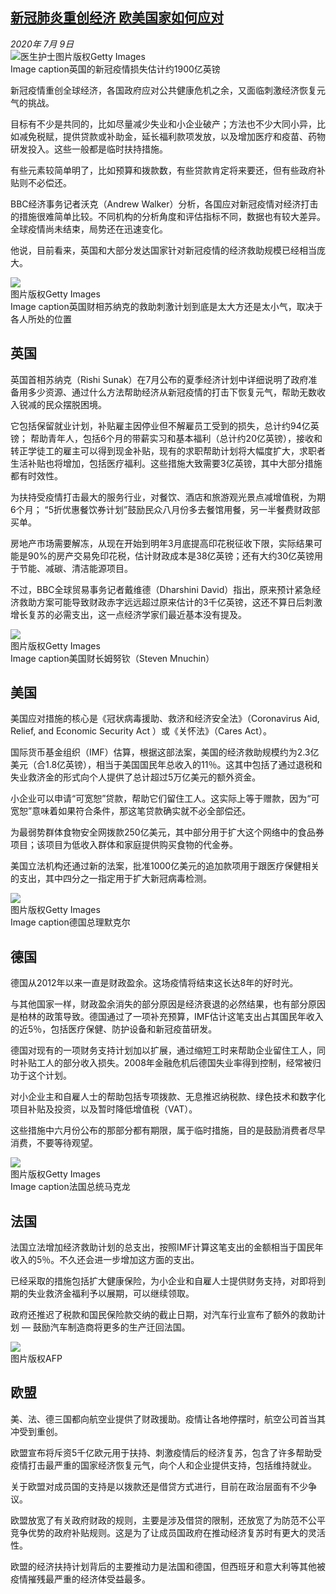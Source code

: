 <!--1594331208000-->
[新冠肺炎重创经济 欧美国家如何应对](http://www.bbc.com/zhongwen/simp/business-53348215)
------

<div><i>2020年 7月 9日</i></div><div><div class="story-body__inner" property="articleBody"><div class="media-landscape has-caption full-width lead"><span class="image-and-copyright-container"><img class="js-image-replace" alt="医生护士" src="https://images.weserv.nl/?url=ichef.bbci.co.uk/news/640/cpsprodpb/3804/production/_113304341_4c8b0175-1e46-4481-adfc-7f09332713a5.jpg"><span class="off-screen">图片版权</span><span class="story-image-copyright">Getty Images</span></span><figcaption class="media-caption"><span class="off-screen">Image caption</span><span class="media-caption__text">英国的新冠疫情损失估计约1900亿英镑</span></figcaption></div><p class="story-body__introduction">新冠疫情重创全球经济，各国政府应对公共健康危机之余，又面临刺激经济恢复元气的挑战。</p><div id="bbccom_mpu_3" class="bbccom_slot mpu-ad" aria-hidden="true"><div class="bbccom_advert"></div></div><p>目标有不少是共同的，比如尽量减少失业和小企业破产；方法也不少大同小异，比如减免税赋，提供贷款或补助金，延长福利款项发放，以及增加医疗和疫苗、药物研发投入。这些一般都是临时扶持措施。</p><p>有些元素较简单明了，比如预算和拨款数，有些贷款肯定将来要还，但有些政府补贴则不必偿还。</p><div id="bbccom_mpu_1_2" class="bbccom_slot mpu-ad" aria-hidden="true"><div class="bbccom_advert"></div></div><p>BBC经济事务记者沃克（Andrew Walker）分析，各国应对新冠疫情对经济打击的措施很难简单比较。不同机构的分析角度和评估指标不同，数据也有较大差异。全球疫情尚未结束，局势还在迅速变化。</p><p>他说，目前看来，英国和大部分发达国家针对新冠疫情的经济救助规模已经相当庞大。</p><div class="media-landscape has-caption full-width"><span class="image-and-copyright-container"><img src="https://images.weserv.nl/?url=ichef.bbci.co.uk/news/640/cpsprodpb/F0E3/production/_113276616_gettyimages-1209496893.jpg"><br><span class="off-screen">图片版权</span><span class="story-image-copyright">Getty Images</span></span><figcaption class="media-caption"><span class="off-screen">Image caption</span><span class="media-caption__text">英国财相苏纳克的救助刺激计划到底是太大方还是太小气，取决于各人所处的位置</span></figcaption></div><h2 class="story-body__crosshead">英国</h2><p>英国首相苏纳克（Rishi Sunak）在7月公布的夏季经济计划中详细说明了政府准备用多少资源、通过什么方法帮助经济从新冠疫情的打击下恢复元气，帮助无数收入锐减的民众摆脱困境。</p><p>它包括保留就业计划，补贴雇主因停业但不解雇员工受到的损失，总计约94亿英镑； 帮助青年人，包括6个月的带薪实习和基本福利（总计约20亿英镑），接收和转正学徒工的雇主可以得到现金补贴，现有的求职帮助计划将大幅度扩大，求职者生活补贴也将增加，包括医疗福利。这些措施大致需要3亿英镑，其中大部分措施都有时效性。</p><p>为扶持受疫情打击最大的服务行业，对餐饮、酒店和旅游观光景点减增值税，为期6个月； “5折优惠餐饮券计划”鼓励民众八月份多去餐馆用餐，另一半餐费财政部买单。</p><p>房地产市场需要解冻，从现在开始到明年3月底提高印花税征收下限，实际结果可能是90%的房产交易免印花税，估计财政成本是38亿英镑；还有大约30亿英镑用于节能、减碳、清洁能源项目。</p><p>不过，BBC全球贸易事务记者戴维德（Dharshini David）指出，原来预计紧急经济救助方案可能导致财政赤字远远超过原来估计的3千亿英镑，这还不算日后刺激增长复苏的必需支出，这一点经济学家们最近基本没有提及。</p><div class="media-landscape has-caption full-width"><span class="image-and-copyright-container"><img src="https://images.weserv.nl/?url=ichef.bbci.co.uk/news/640/cpsprodpb/13F03/production/_113276618_gettyimages-1223642610.jpg"><br><span class="off-screen">图片版权</span><span class="story-image-copyright">Getty Images</span></span><figcaption class="media-caption"><span class="off-screen">Image caption</span><span class="media-caption__text">美国财长姆努钦（Steven Mnuchin）</span></figcaption></div><h2 class="story-body__crosshead">美国 </h2><p>美国应对措施的核心是《冠状病毒援助、救济和经济安全法》（Coronavirus Aid, Relief, and Economic Security Act ）或《关怀法》（Cares Act）。</p><p>国际货币基金组织（IMF）估算，根据这部法案，美国的经济救助规模约为2.3亿美元（合1.8亿英镑），相当于美国国民年总收入的11％。这其中包括了通过退税和失业救济金的形式向个人提供了总计超过5万亿美元的额外资金。</p><p>小企业可以申请“可宽恕”贷款，帮助它们留住工人。这实际上等于赠款，因为“可宽恕”意味着如果符合条件，那这笔贷款确实就不必全部偿还。</p><p>为最弱势群体食物安全网拨款250亿美元，其中部分用于扩大这个网络中的食品券项目；该项目为低收入群体和家庭提供购买食物的代金券。</p><p>美国立法机构还通过新的法案，批准1000亿美元的追加款项用于跟医疗保健相关的支出，其中四分之一指定用于扩大新冠病毒检测。</p><div class="media-landscape has-caption full-width"><span class="image-and-copyright-container"><img src="https://images.weserv.nl/?url=ichef.bbci.co.uk/news/640/cpsprodpb/0683/production/_113276610_gettyimages-1224446187.jpg"><br><span class="off-screen">图片版权</span><span class="story-image-copyright">Getty Images</span></span><figcaption class="media-caption"><span class="off-screen">Image caption</span><span class="media-caption__text">德国总理默克尔</span></figcaption></div><h2 class="story-body__crosshead">德国</h2><p>德国从2012年以来一直是财政盈余。这场疫情将结束这长达8年的好时光。</p><p>与其他国家一样，财政盈余消失的部分原因是经济衰退的必然结果，也有部分原因是柏林的政策导致。德国通过了一项补充预算，IMF估计这笔支出占其国民年收入的近5％，包括医疗保健、防护设备和新冠疫苗研发。</p><p>德国对现有的一项财务支持计划加以扩展，通过缩短工时来帮助企业留住工人，同时补贴工人的部分收入损失。2008年金融危机后德国失业率得到控制，经常被归功于这个计划。</p><p>对小企业主和自雇人士的帮助包括专项拨款、无息推迟纳税款、绿色技术和数字化项目补贴及投资，以及暂时降低增值税（VAT）。</p><p>这些措施中六月份公布的那部分都有期限，属于临时措施，目的是鼓励消费者尽早消费，不要等待观望。</p><div class="media-landscape has-caption full-width"><span class="image-and-copyright-container"><img src="https://images.weserv.nl/?url=ichef.bbci.co.uk/news/640/cpsprodpb/7BB3/production/_113276613_gettyimages-1223644943.jpg"><br><span class="off-screen">图片版权</span><span class="story-image-copyright">Getty Images</span></span><figcaption class="media-caption"><span class="off-screen">Image caption</span><span class="media-caption__text">法国总统马克龙</span></figcaption></div><h2 class="story-body__crosshead">法国</h2><p>法国立法增加经济救助计划的总支出，按照IMF计算这笔支出的金额相当于国民年收入的5％。不久还会进一步增加这方面的支出。</p><p>已经采取的措施包括扩大健康保险，为小企业和自雇人士提供财务支持，对即将到期的失业救济金福利予以展期，可以继续领取。</p><p>政府还推迟了税款和国民保险款交纳的截止日期，对汽车行业宣布了额外的救助计划 — 鼓励汽车制造商将更多的生产迁回法国。</p><div class="media-landscape no-caption full-width"><span class="image-and-copyright-container"><img src="https://images.weserv.nl/?url=ichef.bbci.co.uk/news/640/cpsprodpb/13957/production/_112151208_mediaitem112151206.jpg"><br><span class="off-screen">图片版权</span><span class="story-image-copyright">AFP</span></span></div><h2 class="story-body__crosshead">欧盟</h2><p>美、法、德三国都向航空业提供了财政援助。疫情让各地停摆时，航空公司首当其冲受到重创。</p><p>欧盟宣布将斥资5千亿欧元用于扶持、刺激疫情后的经济复苏，包含了许多帮助受疫情打击最严重的国家经济恢复元气，向个人和企业提供支持，包括维持就业。</p><p>关于欧盟对成员国的支持是以拨款还是借贷方式进行，目前在政治层面有不少争议。</p><p>欧盟放宽了有关政府财政的规则，主要是涉及借贷的限制，还放宽了为防范不公平竞争优势的政府补贴规则。这是为了让成员国政府在推动经济复苏时有更大的灵活性。</p><p>欧盟的经济扶持计划背后的主要推动力是法国和德国，但西班牙和意大利等其他被疫情摧残最严重的经济体受益最多。</p></div></div>
